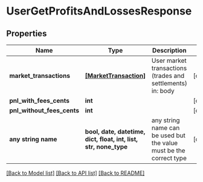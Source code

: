 # UserGetProfitsAndLossesResponse


## Properties
Name | Type | Description | Notes
------------ | ------------- | ------------- | -------------
**market_transactions** | [**[MarketTransaction]**](MarketTransaction.md) | User market transactions (trades and settlements)  in: body | [optional] 
**pnl_with_fees_cents** | **int** |  | [optional] 
**pnl_without_fees_cents** | **int** |  | [optional] 
**any string name** | **bool, date, datetime, dict, float, int, list, str, none_type** | any string name can be used but the value must be the correct type | [optional]

[[Back to Model list]](../README.md#documentation-for-models) [[Back to API list]](../README.md#documentation-for-api-endpoints) [[Back to README]](../README.md)


